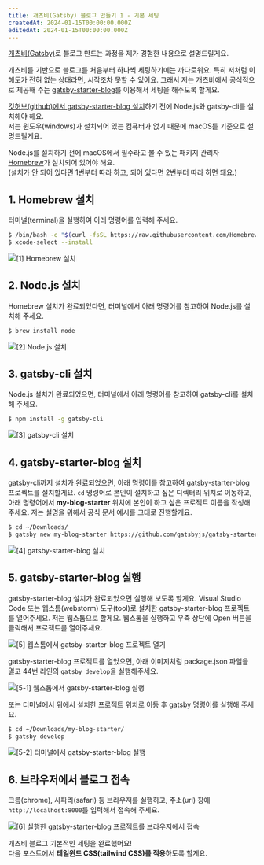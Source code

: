 ```yaml
---
title: 개츠비(Gatsby) 블로그 만들기 1 - 기본 세팅
createdAt: 2024-01-15T00:00:00.000Z
editedAt: 2024-01-15T00:00:00.000Z
---
```


[개츠비(Gatsby)](https://www.gatsbyjs.com/)로 블로그 만드는 과정을 제가 경험한 내용으로 설명드릴게요.

개츠비를 기반으로 블로그를 처음부터 하나씩 세팅하기에는 까다로워요. 특히 저처럼 이해도가 전혀 없는 상태라면, 시작조차 못할 수 있어요.
그래서 저는 개츠비에서 공식적으로 제공해 주는 [gatsby-starter-blog](https://www.gatsbyjs.com/starters/gatsbyjs/gatsby-starter-blog)를 이용해서 세팅을 해주도록 할게요.

[깃허브(github)에서 gatsby-starter-blog 설치](https://github.com/gatsbyjs/gatsby-starter-blog)하기 전에 Node.js와 gatsby-cli를 설치해야 해요.   
저는 윈도우(windows)가 설치되어 있는 컴퓨터가 없기 때문에 macOS를 기준으로 설명드릴게요.

Node.js를 설치하기 전에 macOS에서 필수라고 볼 수 있는 패키지 관리자 [Homebrew](https://brew.sh/ko/)가 설치되어 있어야 해요.   
(설치가 안 되어 있다면 1번부터 따라 하고, 되어 있다면 2번부터 따라 하면 돼요.)

## 1. Homebrew 설치
터미널(terminal)을 실행하여 아래 명령어를 입력해 주세요.

```bash
$ /bin/bash -c "$(curl -fsSL https://raw.githubusercontent.com/Homebrew/install/HEAD/install.sh)"
$ xcode-select --install
```
![[1] Homebrew 설치](./images/homebrew-install.png)

## 2. Node.js 설치
Homebrew 설치가 완료되었다면, 터미널에서 아래 명령어를 참고하여 Node.js를 설치해 주세요.

```bash
$ brew install node
```
![[2] Node.js 설치](./images/node-install.png)

## 3. gatsby-cli 설치
Node.js 설치가 완료되었으면, 터미널에서 아래 명령어를 참고하여 gatsby-cli를 설치해 주세요.

```bash
$ npm install -g gatsby-cli
```
![[3] gatsby-cli 설치](./images/gatsby-cli-install.png)

## 4. gatsby-starter-blog 설치
gatsby-cli까지 설치가 완료되었으면, 아래 명령어를 참고하여 gatsby-starter-blog 프로젝트를 설치할게요.
`cd` 명령어로 본인이 설치하고 싶은 디렉터리 위치로 이동하고, 아래 명령어에서 **my-blog-starter** 위치에 본인이 하고 싶은 프로젝트 이름을 작성해 주세요.
저는 설명을 위해서 공식 문서 예시를 그대로 진행할게요.

```bash
$ cd ~/Downloads/
$ gatsby new my-blog-starter https://github.com/gatsbyjs/gatsby-starter-blog
```
![[4] gatsby-starter-blog 설치](./images/gatsby-starter-blog-install.png)

## 5. gatsby-starter-blog 실행
gatsby-starter-blog 설치가 완료되었으면 실행해 보도록 할게요.
Visual Studio Code 또는 웹스톰(webstorm) 도구(tool)로 설치한 gatsby-starter-blog 프로젝트를 열어주세요.
저는 웹스톰으로 할게요. 웹스톰을 실행하고 우측 상단에 Open 버튼을 클릭해서 프로젝트를 열어주세요.

![[5] 웹스톰에서 gatsby-starter-blog 프로젝트 열기](./images/webstorm-blog-open.png)

gatsby-starter-blog 프로젝트를 열었으면, 아래 이미지처럼 package.json 파일을 열고 44번 라인의 `gatsby develop`을 실행해주세요.

![[5-1] 웹스톰에서 gatsby-starter-blog 실행](./images/gatsby-develop-run.png)

또는 터미널에서 위에서 설치한 프로젝트 위치로 이동 후 gatsby 명령어를 실행해 주세요.

```bash
$ cd ~/Downloads/my-blog-starter/
$ gatsby develop
```
![[5-2] 터미널에서 gatsby-starter-blog 실행](./images/gatsby-develop-command.png)

## 6. 브라우저에서 블로그 접속
크롬(chrome), 사파리(safari) 등 브라우저를 실행하고, 주소(url) 창에 `http://localhost:8000`를 입력해서 접속해 주세요.

![[6] 실행한 gatsby-starter-blog 프로젝트를 브라우저에서 접속](./images/gatsby-blog-url.png)

개츠비 블로그 기본적인 세팅을 완료했어요!   
다음 포스트에서 **테일윈드 CSS(tailwind CSS)를 적용**하도록 할게요.